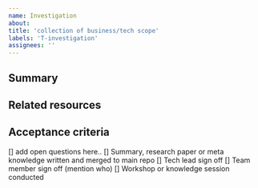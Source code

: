 ```yaml
---
name: Investigation
about: 
title: 'collection of business/tech scope'
labels: 'T-investigation'
assignees: ''
---
```


## Summary
<!-- A clear and concise description of what should be investigated or researched is about. -->

## Related resources
<!-- List of additional resource that might be usefull when doing research or investigation -->

## Acceptance criteria
<!-- Acceptance criteria in terms of investigation or research usually (but not only) should consist of:
- list of open questions that need to be answered 
- some summary, research paper or meta knowledge as an outcome of research or investigation
- at least two people sign off. One of them is the Tech lead second should be decided with team
- workshop or knowledge sharing session should be conducted to share outcomes
-->
[] add open questions here..
[] Summary, research paper or meta knowledge written and merged to main repo
[] Tech lead sign off
[] Team member sign off (mention who)
[] Workshop or knowledge session conducted